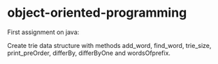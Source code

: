 # object-oriented-programming

First assignment on java:

Create trie data structure with methods add_word, find_word, trie_size, print_preOrder, differBy, differByOne and wordsOfprefix.
